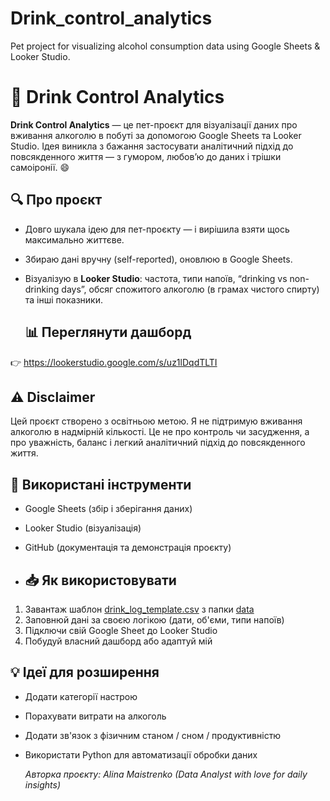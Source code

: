 # Drink_control_analytics
Pet project for visualizing alcohol consumption data using Google Sheets &amp; Looker Studio.

# 🍷 Drink Control Analytics

**Drink Control Analytics** — це пет-проєкт для візуалізації даних про вживання алкоголю в побуті за допомогою Google Sheets та Looker Studio. Ідея виникла з бажання застосувати аналітичний підхід до повсякденного життя — з гумором, любов’ю до даних і трішки самоіронії. 😄

## 🔍 Про проєкт

- Довго шукала ідею для пет-проєкту — і вирішила взяти щось максимально життєве.
- Збираю дані вручну (self-reported), оновлюю в Google Sheets.
- Візуалізую в **Looker Studio**: частота, типи напоїв, “drinking vs non-drinking days”, обсяг спожитого алкоголю (в грамах чистого спирту) та інші показники.

  ## 📊 Переглянути дашборд

👉 https://lookerstudio.google.com/s/uz1lDqdTLTI

## ⚠️ Disclaimer

Цей проєкт створено з освітньою метою. Я не підтримую вживання алкоголю в надмірній кількості. Це не про контроль чи засудження, а про уважність, баланс і легкий аналітичний підхід до повсякденного життя.


## 📎 Використані інструменти

- Google Sheets (збір і зберігання даних)
- Looker Studio (візуалізація)
- GitHub (документація та демонстрація проєкту)

- ## 📥 Як використовувати

1. Завантаж шаблон [drink_log_template.csv]([data/drink_log_template.csv](https://github.com/Alina-Maistrenko/Drink_control_analytics/tree/main/data#:~:text=drink_log_template%20%2D%20%D0%A9%D0%BE%D0%B4%D0%B5%D0%BD%D0%BD%D0%B8%D0%B9%20%D0%B2%D1%96%D0%B4%D1%81%D1%82%D0%B5%D0%B6%D1%83%D0%B2%D0%B0%D1%87%20%D0%B0%D0%BB%D0%BA%D0%BE%D0%B3%D0%BE%D0%BB%D1%8E.csv)) з папки [data](data/)
2. Заповнюй дані за своєю логікою (дати, об'єми, типи напоїв)
3. Підключи свій Google Sheet до Looker Studio
4. Побудуй власний дашборд або адаптуй мій

## 💡 Ідеї для розширення

- Додати категорії настрою
- Порахувати витрати на алкоголь
- Додати зв'язок з фізичним станом / сном / продуктивністю
- Використати Python для автоматизації обробки даних

  _Авторка проєкту: Alina Maistrenko (Data Analyst with love for daily insights)_
